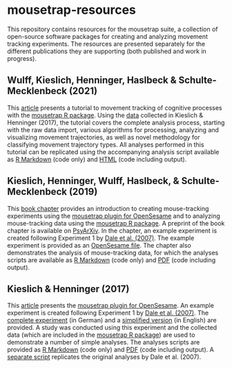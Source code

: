 # mousetrap-resources

This repository contains resources for the mousetrap suite, a collection of open-source software packages for creating and analyzing movement tracking experiments. The resources are presented separately for the different publications they are supporting (both published and work in progress).


## Wulff, Kieslich, Henninger, Haslbeck & Schulte-Mecklenbeck (2021)

This [article](https://psyarxiv.com/v685r) presents a tutorial to movement tracking of cognitive processes with the [mousetrap R package](http://pascalkieslich.github.io/mousetrap/). Using the [data](http://pascalkieslich.github.io/mousetrap/reference/KH2017_raw.html) collected in Kieslich & Henninger (2017), the tutorial covers the complete analysis process, starting with the raw data import, various algorithms for processing, analyzing and visualizing movement trajectories, as well as novel methodology for classifying movement trajectory types. All analyses performed in this tutorial can be replicated using the accompanying analysis script available as [R Markdown](mousetrap_tutorial.Rmd) (code only) and [HTML](mousetrap_tutorial.html) (code including output).


## Kieslich, Henninger, Wulff, Haslbeck, & Schulte-Mecklenbeck (2019)

This [book chapter](https://doi.org/10.4324/9781315160559-9) provides an introduction to creating mouse-tracking experiments using the [mousetrap plugin for OpenSesame](https://github.com/pascalkieslich/mousetrap-os) and to analyzing mouse-tracking data using the [mousetrap R package](http://pascalkieslich.github.io/mousetrap/). A preprint of the book chapter is available on [PsyArXiv](https://psyarxiv.com/zuvqa/). In the chapter, an example experiment is created following Experiment 1 by [Dale et al. (2007)](https://doi.org/10.3758/BF03195938). The example experiment is provided as an [OpenSesame file](Kieslichetal2019_chapter/tutorial_experiment.osexp). The chapter also demonstrates the analysis of mouse-tracking data, for which the analyses scripts are available as [R Markdown](Kieslichetal2019_chapter/tutorial_analyses.Rmd) (code only) and [PDF](Kieslichetal2019_chapter/tutorial_analyses.pdf) (code including output).


## Kieslich & Henninger (2017)

This [article](https://doi.org/10.3758/s13428-017-0900-z) presents the [mousetrap plugin for OpenSesame](https://github.com/pascalkieslich/mousetrap-os). An example experiment is created following Experiment 1 by [Dale et al. (2007)](https://doi.org/10.3758/BF03195938). The [complete experiment](KieslichHenninger2017/experiment/experiment_german_full_version.osexp) (in German) and a [simplified version](KieslichHenninger2017/experiment/experiment_english_simplified.osexp) (in English) are provided. A study was conducted using this experiment and the collected data (which are included in the [mousetrap R package](http://pascalkieslich.github.io/mousetrap/reference/KH2017_raw.html)) are used to demonstrate a number of simple analyses. The analyses scripts are provided as [R Markdown](KieslichHenninger2017/KH2017_analyses.Rmd) (code only) and [PDF](KieslichHenninger2017/KH2017_analyses.pdf) (code including output). A [separate script](KieslichHenninger2017/KH2017_analyses_following_Dale_et_al.pdf) replicates the original analyses by Dale et al. (2007).
